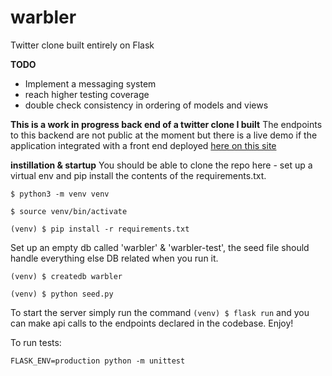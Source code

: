 # warbler
Twitter clone built entirely on Flask

**TODO**
  * Implement a messaging system 
  * reach higher testing coverage 
  * double check consistency in ordering of models and views 
  
**This is a work in progress back end of a twitter clone I built** 
The endpoints to this backend are not public at the moment but there is a live demo if the application integrated with a front end deployed [here on this site](http://warbler-kr.herokuapp.com/)

**instillation & startup**
You should be able to clone the repo here - set up a virtual env and pip install the contents of the requirements.txt.

`$ python3 -m venv venv`

`$ source venv/bin/activate`

`(venv) $ pip install -r requirements.txt`

Set up an empty db called 'warbler' & 'warbler-test', the seed file should handle everything else DB related when you run it. 

`(venv) $ createdb warbler`

`(venv) $ python seed.py`

To start the server simply run the command `(venv) $ flask run` and you can make api calls to the endpoints declared in the codebase. Enjoy!

To run tests: 

`FLASK_ENV=production python -m unittest`

